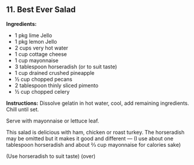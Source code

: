 ## 11. Best Ever Salad

**Ingredients:**
- 1 pkg lime Jello
- 1 pkg lemon Jello
- 2 cups very hot water
- 1 cup cottage cheese
- 1 cup mayonnaise
- 3 tablespoon horseradish (or to suit taste)
- 1 cup drained crushed pineapple
- ½ cup chopped pecans
- 2 tablespoon thinly sliced pimento
- ½ cup chopped celery

**Instructions:**
Dissolve gelatin in hot water, cool, add remaining ingredients. Chill until set.

Serve with mayonnaise or lettuce leaf.

This salad is delicious with ham, chicken or roast turkey. The horseradish may be omitted but it makes it good and different — (I use about one tablespoon horseradish and about ⅔ cup mayonnaise for calories sake)

(Use horseradish to suit taste)
(over)